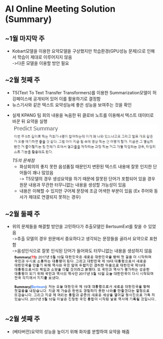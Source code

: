 # AI Online Meeting Solution (Summary)

## ~1월 마지막 주
- Kobart모델을 이용한 요약모델을 구상했지만 학습환경(GPU성능 문제)으로 인해서 학습이 제대로 이루어지지 않음  
	->다른 모델을 이용할 방안 필요
	
## ~2월 첫째 주

- T5(Text To Text Transfer Transformers)를 이용한 Summarization모델이 허깅페이스에 공개되어 있어 이를 활용하기로 결정함
- 뉴스기사와 같은 텍스트 요약성능에 좋은 성능을 보여주는 것을 확인
+ 실제 KPANG 팀 회의 내용을 녹음한 뒤 클로바 노트를 이용해서 텍스트 데이터로 바꾼 뒤 요약을 실행  
![team_t5](./img/team_t5.PNG)  
*T5의 문제점*  
	+ 화상회의의 좋지 못한 음성품질 때문인지 변환된 텍스트 내용에 잘못 인지한 단어들이 꽤나 많았음  
	-> T5모델의 경우 생성요약을 하기 때문에 잘못된 단어가 포함되어 있을 경우 원문 내용과 무관한 터무니없는 내용을 생성할 가능성이 있음
	+ 내용은 이해할 수 있지만 구어체 문장에 조금 어색한 부분이 있음 (Ex 주어와 동사가 제대로 연결되지 못하는 경우)

## ~2월 둘째 주
- 위의 문제들을 해결할 방안을 고민하다가 추출모델인 BertsumExt를 찾을 수 있었음  
 ->추출 모델의 경우 원문에서 중요하다고 생각되는 문장들을 골라서 요약으로 표현함  
 ->음성인식으로 잘못 인식된 단어가 들어와도 터무니없는 내용을 생성하지 않음
![t5bert](./img/t5bert.PNG)
 
 ## ~2월 셋째 주
 - (베타버전)요약의 성능을 높이기 위해 화자를 분할하여 요약을 해줌